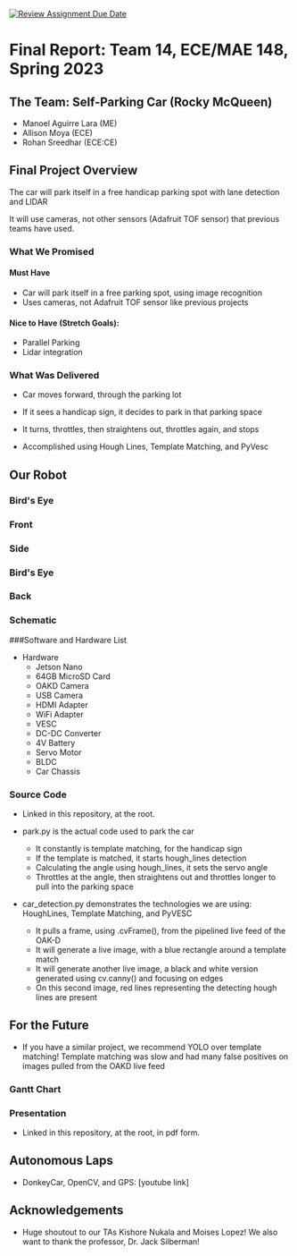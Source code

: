 [![Review Assignment Due Date](https://classroom.github.com/assets/deadline-readme-button-24ddc0f5d75046c5622901739e7c5dd533143b0c8e959d652212380cedb1ea36.svg)](https://classroom.github.com/a/M2_fO6fJ)

# Final Report: Team 14, ECE/MAE 148, Spring 2023

## The Team: Self-Parking Car (Rocky McQueen)



- Manoel Aguirre Lara (ME)
- Allison Moya (ECE)
- Rohan Sreedhar (ECE:CE)


## Final Project Overview

The car will park itself in a free handicap parking spot with lane detection and LIDAR

It will use cameras, not other sensors (Adafruit TOF sensor) that previous teams have used.


### What We Promised


#### Must Have

- Car will park itself in a free parking spot, using image recognition
- Uses cameras, not Adafruit TOF sensor like previous projects

#### Nice to Have (Stretch Goals):

- Parallel Parking
- Lidar integration

### What Was Delivered

- Car moves forward, through the parking lot
- If it sees a handicap sign, it decides to park in that parking space
- It turns, throttles, then straightens out, throttles again, and stops

- Accomplished using Hough Lines, Template Matching, and PyVesc

## Our Robot


### Bird's Eye


### Front


### Side


### Bird's Eye


### Back


### Schematic


###Software and Hardware List

- Hardware
  - Jetson Nano
  - 64GB MicroSD Card
  - OAKD Camera
  - USB Camera
  - HDMI Adapter
  - WiFi Adapter
  - VESC
  - DC-DC Converter
  - 4V Battery
  - Servo Motor
  - BLDC
  - Car Chassis


### Source Code
- Linked in this repository, at the root.

- park.py is the actual code used to park the car
  - It constantly is template matching, for the handicap sign
  - If the template is matched, it starts hough_lines detection
  - Calculating the angle using hough_lines, it sets the servo angle
  - Throttles at the angle, then straightens out and throttles longer to pull into the parking space
- car_detection.py demonstrates the technologies we are using: HoughLines, Template Matching, and PyVESC

  - It pulls a frame, using .cvFrame(), from the pipelined live feed of the OAK-D
  - It will generate a live image, with a blue rectangle around a template match
  - It will generate another live image, a black and white version generated using cv.canny() and focusing on edges
  - On this second image, red lines representing the detecting hough lines are present


## For the Future
- If you have a similar project, we recommend YOLO over template matching! Template matching was slow and had many false positives on images pulled from the OAKD live feed


### Gantt Chart

### Presentation
- Linked in this repository, at the root, in pdf form.


## Autonomous Laps

- DonkeyCar, OpenCV, and GPS: [youtube link]




## Acknowledgements
- Huge shoutout to our TAs Kishore Nukala and Moises Lopez! We also want to thank the professor, Dr. Jack Silberman!
